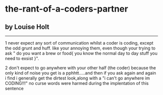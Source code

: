 # the-rant-of-a-coders-partner

## by Louise Holt

---

1 never expect any sort of communication whilst a coder is coding, except the odd grunt and huff. like your annoying them, even though your trying to ask " do you want a brew or food{ you know the normal day to day stuff you need to exsist }".

2 don't expect to go anywhere with your other half (the coder) because the only kind of noise you get is a pphhtt.....and then if you ask again and again i find i generally get the dirtest look,along with a "i can't go anywhere im CODING!!!" no curse words were harmed during the implentation of this sentence